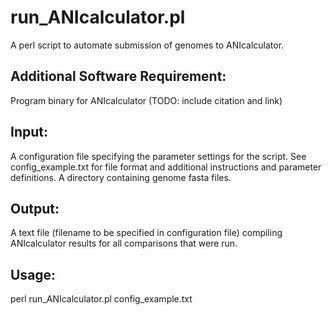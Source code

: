 # run_ANIcalculator.pl

A perl script to automate submission of genomes to ANIcalculator.

## Additional Software Requirement:
Program binary for ANIcalculator (TODO: include citation and link)

## Input:
A configuration file specifying the parameter settings for the script. See config_example.txt for file format and additional instructions and parameter definitions. 
A directory containing genome fasta files.  

## Output:
A text file (filename to be specified in configuration file) compiling ANIcalculator results for all comparisons that were run. 

## Usage:
perl run_ANIcalculator.pl config_example.txt
